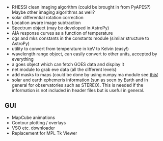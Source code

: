 * RHESSI clean imaging algorithm (could be brought in from PyAPES?) Maybe other imaging algorithms as well?
* solar differential rotation correction
* Location aware image subtraction
* Spectrum object (may be developed in AstroPy)
* AIA response curves as a function of temperature
* cgs and mks constants in the constants module (similar structure to AstroPy)
* utility to convert from temperature in keV to Kelvin (easy!)
* wavelength range object, can easily convert to other units, accepted by everything
* a goes object which can fetch GOES data and display it
* net module to grab eve data (all the different levels)
* add masks to maps (could be done by using numpy.ma module see [this](http://docs.scipy.org/doc/numpy/reference/maskedarray.generic.html#rationale))
* solar and earth ephemeris information (sun as seen by Earth and in general for observatories such as STEREO). This is needed if the information is not included in header files but is useful in general.

## GUI
* MapCube animations
* Contour plotting / overlays
* VSO etc. downloader
* Replacement for MPL Tk Viewer


